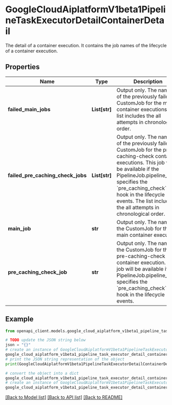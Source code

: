 # GoogleCloudAiplatformV1beta1PipelineTaskExecutorDetailContainerDetail

The detail of a container execution. It contains the job names of the lifecycle of a container execution.

## Properties

Name | Type | Description | Notes
------------ | ------------- | ------------- | -------------
**failed_main_jobs** | **List[str]** | Output only. The names of the previously failed CustomJob for the main container executions. The list includes the all attempts in chronological order. | [optional] [readonly] 
**failed_pre_caching_check_jobs** | **List[str]** | Output only. The names of the previously failed CustomJob for the pre-caching-check container executions. This job will be available if the PipelineJob.pipeline_spec specifies the &#x60;pre_caching_check&#x60; hook in the lifecycle events. The list includes the all attempts in chronological order. | [optional] [readonly] 
**main_job** | **str** | Output only. The name of the CustomJob for the main container execution. | [optional] [readonly] 
**pre_caching_check_job** | **str** | Output only. The name of the CustomJob for the pre-caching-check container execution. This job will be available if the PipelineJob.pipeline_spec specifies the &#x60;pre_caching_check&#x60; hook in the lifecycle events. | [optional] [readonly] 

## Example

```python
from openapi_client.models.google_cloud_aiplatform_v1beta1_pipeline_task_executor_detail_container_detail import GoogleCloudAiplatformV1beta1PipelineTaskExecutorDetailContainerDetail

# TODO update the JSON string below
json = "{}"
# create an instance of GoogleCloudAiplatformV1beta1PipelineTaskExecutorDetailContainerDetail from a JSON string
google_cloud_aiplatform_v1beta1_pipeline_task_executor_detail_container_detail_instance = GoogleCloudAiplatformV1beta1PipelineTaskExecutorDetailContainerDetail.from_json(json)
# print the JSON string representation of the object
print(GoogleCloudAiplatformV1beta1PipelineTaskExecutorDetailContainerDetail.to_json())

# convert the object into a dict
google_cloud_aiplatform_v1beta1_pipeline_task_executor_detail_container_detail_dict = google_cloud_aiplatform_v1beta1_pipeline_task_executor_detail_container_detail_instance.to_dict()
# create an instance of GoogleCloudAiplatformV1beta1PipelineTaskExecutorDetailContainerDetail from a dict
google_cloud_aiplatform_v1beta1_pipeline_task_executor_detail_container_detail_from_dict = GoogleCloudAiplatformV1beta1PipelineTaskExecutorDetailContainerDetail.from_dict(google_cloud_aiplatform_v1beta1_pipeline_task_executor_detail_container_detail_dict)
```
[[Back to Model list]](../README.md#documentation-for-models) [[Back to API list]](../README.md#documentation-for-api-endpoints) [[Back to README]](../README.md)



